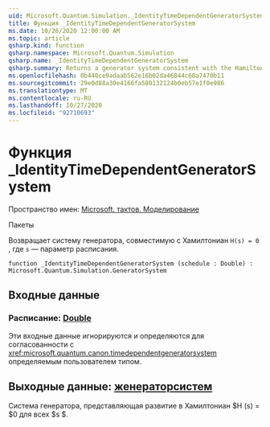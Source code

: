 ```yaml
---
uid: Microsoft.Quantum.Simulation._IdentityTimeDependentGeneratorSystem
title: Функция _IdentityTimeDependentGeneratorSystem
ms.date: 10/26/2020 12:00:00 AM
ms.topic: article
qsharp.kind: function
qsharp.namespace: Microsoft.Quantum.Simulation
qsharp.name: _IdentityTimeDependentGeneratorSystem
qsharp.summary: Returns a generator system consistent with the Hamiltonian `H(s) = 0`, where `s` is a schedule parameter.
ms.openlocfilehash: 0b440ce9adaab562e16b02da46844c68a7470b11
ms.sourcegitcommit: 29e0d88a30e4166fa580132124b0eb57e1f0e986
ms.translationtype: MT
ms.contentlocale: ru-RU
ms.lasthandoff: 10/27/2020
ms.locfileid: "92710693"
---
```

# <a name="_identitytimedependentgeneratorsystem-function"></a>Функция _IdentityTimeDependentGeneratorSystem

Пространство имен: [Microsoft. тактов. Моделирование](xref:Microsoft.Quantum.Simulation)

Пакеты [](https://nuget.org/packages/)


Возвращает систему генератора, совместимую с Хамилтониан `H(s) = 0` , где `s` — параметр расписания.

```qsharp
function _IdentityTimeDependentGeneratorSystem (schedule : Double) : Microsoft.Quantum.Simulation.GeneratorSystem
```


## <a name="input"></a>Входные данные

### <a name="schedule--double"></a>Расписание: [Double](xref:microsoft.quantum.lang-ref.double)

Эти входные данные игнорируются и определяются для согласованности с <xref:microsoft.quantum.canon.timedependentgeneratorsystem> определяемым пользователем типом.



## <a name="output--generatorsystem"></a>Выходные данные: [женераторсистем](xref:Microsoft.Quantum.Simulation.GeneratorSystem)

Система генератора, представляющая развитие в Хамилтониан $H (s) = $0 для всех $s $.